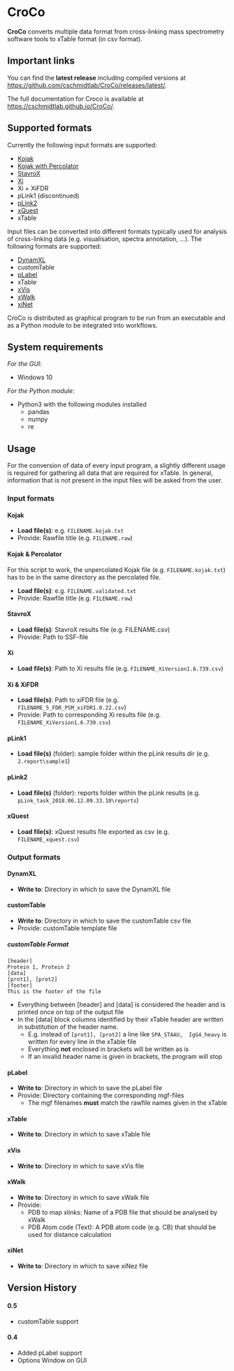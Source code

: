 # CroCo

**CroCo** converts multiple data format from cross-linking mass spectrometry software tools to xTable format (in csv format).


## Important links

You can find the **latest release** including compiled versions at https://github.com/cschmidtlab/CroCo/releases/latest/.

The full documentation for Croco is available at https://cschmidtlab.github.io/CroCo/.

## Supported formats

Currently the following input formats are supported:

  - [Kojak](http://www.kojak-ms.org/)
  - [Kojak with Percolator](https://github.com/percolator)
  - [StavroX](https://www.stavrox.com/)
  - [Xi](https://github.com/Rappsilber-Laboratory/XiSearch)
  - Xi + XiFDR
  - pLink1 (discontinued)
  - [pLink2](http://pfind.ict.ac.cn/software/pLink/index.html)
  - [xQuest](http://proteomics.ethz.ch/cgi-bin/xquest2_cgi/)
  - xTable

Input files can be converted into different formats typically used for analysis of cross-linking data (e.g. visualisation, spectra annotation, ...).
The following formats are supported:

  - [DynamXL](https://degiacomi.org/software/dynamxl/)
  - customTable
  - [pLabel](http://pfind.ict.ac.cn/software/pLabel/index.html)
  - xTable
  - [xVis](https://xvis.genzentrum.lmu.de/login.php)
  - [xWalk](http://www.xwalk.org/cgi-bin/home.cgi)
  - [xiNet](http://crosslinkviewer.org/)

CroCo is distributed as graphical program to be run from an executable and as a Python module to be integrated into workflows.

## System requirements
*For the GUI*:
  * Windows 10

*For the Python module*:
  * Python3 with the following modules installed
    * pandas
    * numpy
    * re

## Usage
For the conversion of data of every input program, a slightly different usage is required for gathering all data that are required for xTable.
In general, information that is not present in the input files will be asked from the user.

### Input formats

#### Kojak
  * **Load file(s)**: e.g. `FILENAME.kojak.txt`
  * Provide: Rawfile title (e.g. `FILENAME.raw`)

#### Kojak & Percolator
For this script to work, the unpercolated Kojak file (e.g. `FILENAME.kojak.txt`) has to be in the same directory as the percolated file.

  * **Load file(s)**: e.g. `FILENAME.validated.txt`
  * Provide: Rawfile title (e.g. `FILENAME.raw`)

#### StavroX
  * **Load file(s)**: StavroX results file (e.g. FILENAME.csv)
  * Provide: Path to SSF-file

#### Xi
  * **Load file(s)**: Path to Xi results file (e.g. `FILENAME_XiVersion1.6.739.csv`)

#### Xi & XiFDR
  * **Load file(s)**: Path to xiFDR file (e.g. `FILENAME_5_FDR_PSM_xiFDR1.0.22.csv`)
  * Provide: Path to corresponding Xi results file (e.g. `FILENAME_XiVersion1.6.739.csv`)

#### pLink1
  * **Load file(s)** (folder): sample folder within the pLink results dir (e.g. `2.report\sample1`)

#### pLink2
  * **Load file(s)** (folder): reports folder within the pLink results (e.g. `pLink_task_2018.06.12.09.33.10\reports`)

#### xQuest
  * **Load file(s)**: xQuest results file exported as csv (e.g. `FILENAME_xquest.csv`)

### Output formats

#### DynamXL
  * **Write to**: Directory in which to save the DynamXL file

#### customTable
  * **Write to**: Directory in which to save the customTable csv file
  * Provide: customTable template file

##### customTable Format
```
[header]
Protein 1, Protein 2
[data]
[prot1], [prot2]
[footer]
This is the footer of the file
```
  * Everything between [header] and [data] is considered the header and is printed once on top of the output file
  * In the [data] block columns identified by their xTable header are written in substitution of the header name.
    * E.g. instead of `[prot1], [prot2]` a line like `SPA_STAAU,  IgG4_heavy` is written for every line in the xTable file
    * Everything **not** enclosed in brackets will be written as is
    * If an invalid header name is given in brackets, the program will stop

#### pLabel
  * **Write to**: Directory in which to save the pLabel file
  * Provide: Directory containing the corresponding mgf-files
    * The mgf filenames **must** match the rawfile names given in the xTable

#### xTable
  * **Write to**: Directory in which to save xTable file

#### xVis
  * **Write to**: Directory in which to save xVis file

#### xWalk
  * **Write to**: Directory in which to save xWalk file
  * Provide:
    * PDB to map xlinks: Name of a PDB file that should be analysed by xWalk
    * PDB Atom code (Text): A PDB atom code (e.g. CB) that should be used for distance calculation

#### xiNet
  * **Write to**: Directory in which to save xiNez file


## Version History 

#### 0.5
  * customTable support

#### 0.4
  * Added pLabel support
  * Options Window on GUI
